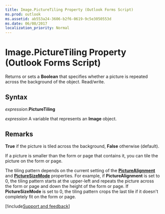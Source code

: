 ```yaml
---
title: Image.PictureTiling Property (Outlook Forms Script)
ms.prod: outlook
ms.assetid: ab553a24-3606-b2f6-0619-9c5e3050553d
ms.date: 06/08/2017
localization_priority: Normal
---
```



# Image.PictureTiling Property (Outlook Forms Script)

Returns or sets a  **Boolean** that specifies whether a picture is repeated across the background of the object. Read/write.


## Syntax

_expression_.**PictureTiling**

_expression_ A variable that represents an  **Image** object.


## Remarks

 **True** if the picture is tiled across the background, **False** otherwise (default).

If a picture is smaller than the form or page that contains it, you can tile the picture on the form or page.

The tiling pattern depends on the current setting of the  **[PictureAlignment](Outlook.image.picturealignment.md)** and **[PictureSizeMode](Outlook.image.picturesizemode.md)** properties. For example, if **PictureAlignment** is set to 0, the tiling pattern starts at the upper-left and repeats the picture across the form or page and down the height of the form or page. If **PictureSizeMode** is set to 0, the tiling pattern crops the last tile if it doesn't completely fit on the form or page.

[!include[Support and feedback](~/includes/feedback-boilerplate.md)]